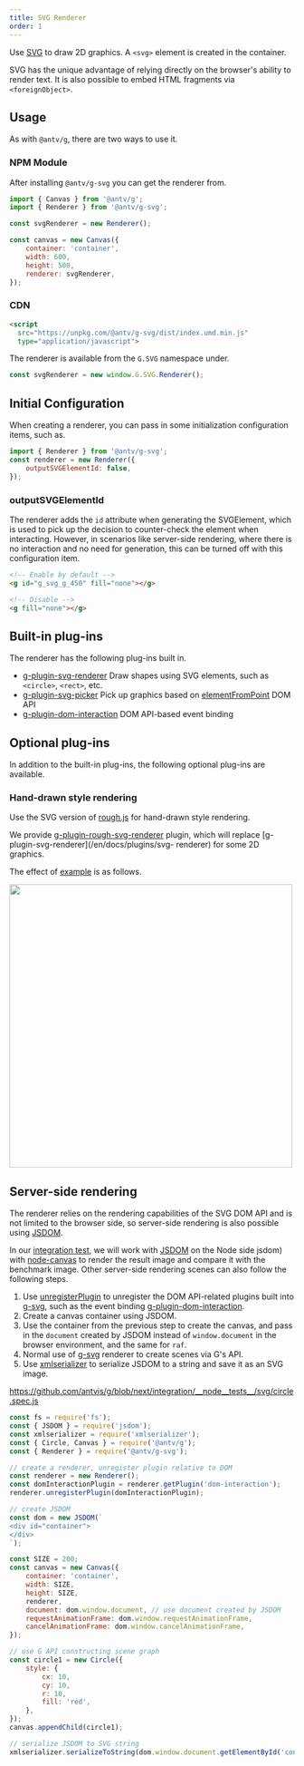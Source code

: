 ```yaml
---
title: SVG Renderer
order: 1
---
```


Use [SVG](https://developer.mozilla.org/zh-CN/docs/Web/SVG) to draw 2D graphics. A `<svg>` element is created in the container.

SVG has the unique advantage of relying directly on the browser's ability to render text. It is also possible to embed HTML fragments via `<foreignObject>`.

## Usage

As with `@antv/g`, there are two ways to use it.

### NPM Module

After installing `@antv/g-svg` you can get the renderer from.

```js
import { Canvas } from '@antv/g';
import { Renderer } from '@antv/g-svg';

const svgRenderer = new Renderer();

const canvas = new Canvas({
    container: 'container',
    width: 600,
    height: 500,
    renderer: svgRenderer,
});
```

### CDN

```html
<script
  src="https://unpkg.com/@antv/g-svg/dist/index.umd.min.js"
  type="application/javascript">
```

The renderer is available from the `G.SVG` namespace under.

```js
const svgRenderer = new window.G.SVG.Renderer();
```

## Initial Configuration

When creating a renderer, you can pass in some initialization configuration items, such as.

```js
import { Renderer } from '@antv/g-svg';
const renderer = new Renderer({
    outputSVGElementId: false,
});
```

### outputSVGElementId

The renderer adds the `id` attribute when generating the SVGElement, which is used to pick up the decision to counter-check the element when interacting. However, in scenarios like server-side rendering, where there is no interaction and no need for generation, this can be turned off with this configuration item.

```html
<!-- Enable by default -->
<g id="g_svg_g_450" fill="none"></g>

<!-- Disable -->
<g fill="none"></g>
```

## Built-in plug-ins

The renderer has the following plug-ins built in.

-   [g-plugin-svg-renderer](/en/docs/plugins/svg-renderer) Draw shapes using SVG elements, such as `<circle>`, `<rect>`, etc.
-   [g-plugin-svg-picker](/en/docs/plugins/svg-picker) Pick up graphics based on [elementFromPoint](https://developer.mozilla.org/zh-CN/docs/Web/API/Document/elementFromPoint) DOM API
-   [g-plugin-dom-interaction](/en/docs/plugins/dom-interaction) DOM API-based event binding

## Optional plug-ins

In addition to the built-in plug-ins, the following optional plug-ins are available.

### Hand-drawn style rendering

Use the SVG version of [rough.js](https://roughjs.com/) for hand-drawn style rendering.

We provide [g-plugin-rough-svg-renderer](/en/docs/plugins/rough-svg-renderer) plugin, which will replace [g-plugin-svg-renderer](/en/docs/plugins/svg- renderer) for some 2D graphics.

The effect of [example](/en/examples/plugins#rough) is as follows.

<img src="https://gw.alipayobjects.com/mdn/rms_6ae20b/afts/img/A*d4iiS5_3YVIAAAAAAAAAAAAAARQnAQ" width="500">

## Server-side rendering

The renderer relies on the rendering capabilities of the SVG DOM API and is not limited to the browser side, so server-side rendering is also possible using [JSDOM](https://github.com/jsdom/node-jsdom).

In our [integration test](https://github.com/antvis/g/tree/next/integration/__node__tests__/svg), we will work with [JSDOM](https://github.com/jsdom/node-) on the Node side jsdom) with [node-canvas](https://github.com/Automattic/node-canvas) to render the result image and compare it with the benchmark image. Other server-side rendering scenes can also follow the following steps.

1. Use [unregisterPlugin](/en/docs/api/renderer/renderer#unregisterplugin) to unregister the DOM API-related plugins built into [g-svg](/en/docs/api/renderer/svg), such as the event binding [g-plugin-dom-interaction](/en/docs/plugins/dom-interaction).
2. Create a canvas container using JSDOM.
3. Use the container from the previous step to create the canvas, and pass in the `document` created by JSDOM instead of `window.document` in the browser environment, and the same for `raf`.
4. Normal use of [g-svg](/en/docs/api/renderer/svg) renderer to create scenes via G's API.
5. Use [xmlserializer](https://www.npmjs.com/package/xmlserializer) to serialize JSDOM to a string and save it as an SVG image.

https://github.com/antvis/g/blob/next/integration/__node__tests__/svg/circle.spec.js

```js
const fs = require('fs');
const { JSDOM } = require('jsdom');
const xmlserializer = require('xmlserializer');
const { Circle, Canvas } = require('@antv/g');
const { Renderer } = require('@antv/g-svg');

// create a renderer, unregister plugin relative to DOM
const renderer = new Renderer();
const domInteractionPlugin = renderer.getPlugin('dom-interaction');
renderer.unregisterPlugin(domInteractionPlugin);

// create JSDOM
const dom = new JSDOM(`
<div id="container">
</div>
`);

const SIZE = 200;
const canvas = new Canvas({
    container: 'container',
    width: SIZE,
    height: SIZE,
    renderer,
    document: dom.window.document, // use document created by JSDOM
    requestAnimationFrame: dom.window.requestAnimationFrame,
    cancelAnimationFrame: dom.window.cancelAnimationFrame,
});

// use G API constructing scene graph
const circle1 = new Circle({
    style: {
        cx: 10,
        cy: 10,
        r: 10,
        fill: 'red',
    },
});
canvas.appendChild(circle1);

// serialize JSDOM to SVG string
xmlserializer.serializeToString(dom.window.document.getElementById('container').children[0]);
```
